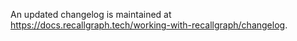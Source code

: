 An updated changelog is maintained at https://docs.recallgraph.tech/working-with-recallgraph/changelog.
